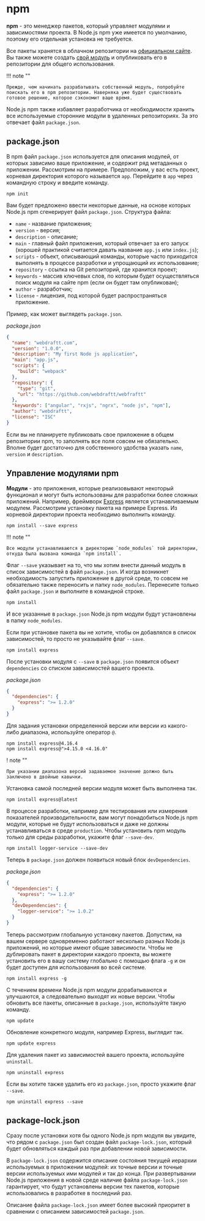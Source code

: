 # npm

**npm** - это менеджер пакетов, который управляет модулями и зависимостями проекта. В Node.js npm уже имеется по умолчанию, поэтому его отдельная установка не требуется.

Все пакеты хранятся в облачном репозитории на [официальном сайте](https://www.npmjs.com/). Вы также можете создать [свой модуль](https://docs.npmjs.com/creating-node-js-modules) и опубликовать его в репозитории для общего использования.

!!! note ""

    Прежде, чем начинать разрабатывать собственный модуль, попробуйте поискать его в npm репозитории. Наверняка уже будет существовать готовое решение, которое сэкономит ваше время.

Node.js npm также избавляет разработчика от необходимости хранить все используемые сторонние модули в удаленных репозиториях. За это отвечает файл `package.json`.

## package.json

В npm файл `package.json` используется для описания модулей, от которых зависимо ваше приложение, и содержит ряд метаданных о приложении. Рассмотрим на примере. Предположим, у вас есть проект, корневая директория которого называется `app`. Перейдите в `app` через командную строку и введите команду.

```
npm init
```

Вам будет предложено ввести некоторые данные, на основе которых Node.js npm сгенерирует файл `package.json`. Структура файла:

- `name` - название приложения;
- `version` - версия;
- `description` - описание;
- `main` - главный файл приложения, который отвечает за его запуск (хорошей практикой считается давать название `app.js` или `index.js`);
- `scripts` - объект, описывающий команды, которые часто приходится выполнять в процессе разработки и упрощающий их использование;
- `repository` - ссылка на Git репозиторий, где хранится проект;
- `keywords` - массив ключевых слов, по которым будет осуществляться поиск модуля на сайте npm (если он будет там опубликован);
- `author` - разработчик;
- `license` - лицензия, под которой будет распространяться приложение.

Пример, как может выглядеть `package.json`.

_package.json_

```json
{
  "name": "webdraftt.com",
  "version": "1.0.0",
  "description": "My first Node js application",
  "main": "app.js",
  "scripts": {
    "build": "webpack"
  },
  "repository": {
    "type": "git",
    "url": "https://github.com/webdraftt/webfraftt"
  },
  "keywords": ["angular", "rxjs", "ngrx", "node js", "npm"],
  "author": "webdraftt",
  "license": "ISC"
}
```

Если вы не планируете публиковать свое приложение в общем репозитории npm, то заполнять все поля совсем не обязательно. Вполне будет достаточно для собственного удобства указать `name`, `version` и `description`.

## Управление модулями npm

**Модули** - это приложения, которые реализовывают некоторый функционал и могут быть использованы для разработки более сложных приложений. Например, фреймворк [Express](http://expressjs.com/) является устанавливаемым модулем. Рассмотрим установку пакета на примере Express. Из корневой директории проекта необходимо выполнить команду.

```
npm install --save express
```

!!! note ""

    Все модули устанавливаются в директорию `node_modules` той директории, откуда была вызвана команда `npm install`.

Флаг `--save` указывает на то, что мы хотим внести данный модуль в список зависимостей в файл `package.json`. И когда возникнет необходимость запустить приложение в другой среде, то совсем не обязательно также переносить и папку `node_modules`. Перенесите только файл `package.json` и выполните в командной строке.

```
npm install
```

И все указанные в `package.json` Node.js npm модули будут установлены в папку `node_modules`.

Если при установке пакета вы не хотите, чтобы он добавлялся в список зависимостей, то просто не указывайте флаг `--save`.

```
npm install express
```

После установки модуля с `--save` в `package.json` появится объект `dependencies` со списком зависимостей вашего проекта.

_package.json_

```json
{
  "dependencies": {
    "express": ">= 1.2.0"
  }
}
```

Для задания установки определенной версии или версии из какого-либо диапазона, используйте оператор `@`.

```
npm install express@4.16.4
npm install express@">4.15.0 <4.16.0"
```

! note ""

    При указании диапазона версий задаваемое значение должно быть заключено в двойные кавычки.

Установка самой последней версии модуля может быть выполнена так.

```
npm install express@latest
```

В процессе разработки, например для тестирования или измерения показателей производительности, вам могут понадобиться Node.js npm модули, которые не будут использоваться и даже не должны устанавливаться в среде `production`. Чтобы установить npm модуль только для среды разработки, укажите флаг `--save-dev`.

```
npm install logger-service --save-dev
```

Теперь в `package.json` должен появиться новый блок `devDependencies`.

_package.json_

```json
{
  "dependencies": {
    "express": ">= 1.2.0"
  },
  "devDependencies": {
    "logger-service": ">= 1.0.2"
  }
}
```

Теперь рассмотрим глобальную установку пакетов. Допустим, на вашем сервере одновременно работают несколько разных Node.js приложений, но которые имеют общие зависимости. Чтобы не дублировать пакет в директории каждого проекта, вы можете установить его в вашу систему глобально с помощью флага `-g` и он будет доступен для использования во всей системе.

```
npm install express -g
```

С течением времени Node.js npm модули дорабатываются и улучшаются, а следовательно выходят их новые версии. Чтобы обновить все пакеты, описанные в `package.json`, используйте такую команду.

```
npm update
```

Обновление конкретного модуля, например Express, выглядит так.

```
npm update express
```

Для удаления пакет из зависимостей вашего проекта, используйте `uninstall`.

```
npm uninstall express
```

Если вы хотите также удалить его из `package.json`, просто укажите флаг `--save`.

```
npm uninstall express --save
```

## package-lock.json

Сразу после установки хотя бы одного Node.js npm модуля вы увидите, что рядом с `package.json` был создан файл `package-lock.json`, который будет обновляться каждый раз при добавлении новой зависимости.

В `package-lock.json` содержится описание состояния текущей иерархии используемых в приложении модулей: их точные версии и точные версии используемых ими модулей и так до конца. При развертывании Node.js приложения в новой среде наличие файла `package-lock.json` гарантирует, что будут установлены версии тех пакетов, которые использовались в разработке в последний раз.

Описание файла `package-lock.json` имеет более высокий приоритет в сравнении с описанием зависимостей `package.json`.
